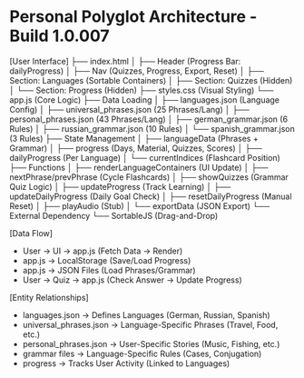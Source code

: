 # Personal Polyglot Architecture - Build 1.0.007

[User Interface]
  ├── index.html
  │   ├── Header (Progress Bar: dailyProgress)
  │   ├── Nav (Quizzes, Progress, Export, Reset)
  │   ├── Section: Languages (Sortable Containers)
  │   ├── Section: Quizzes (Hidden)
  │   └── Section: Progress (Hidden)
  ├── styles.css (Visual Styling)
  └── app.js (Core Logic)
       ├── Data Loading
       │   ├── languages.json (Language Config)
       │   ├── universal_phrases.json (25 Phrases/Lang)
       │   ├── personal_phrases.json (43 Phrases/Lang)
       │   ├── german_grammar.json (6 Rules)
       │   ├── russian_grammar.json (10 Rules)
       │   └── spanish_grammar.json (3 Rules)
       ├── State Management
       │   ├── languageData (Phrases + Grammar)
       │   ├── progress (Days, Material, Quizzes, Scores)
       │   ├── dailyProgress (Per Language)
       │   └── currentIndices (Flashcard Position)
       ├── Functions
       │   ├── renderLanguageContainers (UI Update)
       │   ├── nextPhrase/prevPhrase (Cycle Flashcards)
       │   ├── showQuizzes (Grammar Quiz Logic)
       │   ├── updateProgress (Track Learning)
       │   ├── updateDailyProgress (Daily Goal Check)
       │   ├── resetDailyProgress (Manual Reset)
       │   ├── playAudio (Stub)
       │   └── exportData (JSON Export)
       └── External Dependency
           └── SortableJS (Drag-and-Drop)

[Data Flow]
  - User → UI → app.js (Fetch Data → Render)
  - app.js → LocalStorage (Save/Load Progress)
  - app.js → JSON Files (Load Phrases/Grammar)
  - User → Quiz → app.js (Check Answer → Update Progress)

[Entity Relationships]
  - languages.json → Defines Languages (German, Russian, Spanish)
  - universal_phrases.json → Language-Specific Phrases (Travel, Food, etc.)
  - personal_phrases.json → User-Specific Stories (Music, Fishing, etc.)
  - grammar files → Language-Specific Rules (Cases, Conjugation)
  - progress → Tracks User Activity (Linked to Languages)